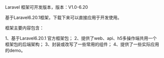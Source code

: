
Laravel 框架可开发版本，版本：V1.0-6.20

基于Laravel6.20.1框架，下载下来可以直接应用于开发使用。

框架主要内容包含：

1、基于Laravel6.20.1 官方框架包； 
2、提供了web、api、h5多操作端共用一个框架包的后端架构；
3、封装或改写了一些常用的组件；
4、提供了一些实际应用的demo。
